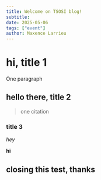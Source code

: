 ```yaml
---
title: Welcome on TSOSI blog! 
subtitle: 
date: 2025-05-06
tags: ["event"]
author: Maxence Larrieu
---
```



# hi, title 1

One paragraph

## hello there, title 2

> one citation


### title 3

_hey_


**hi**


## closing this test, thanks